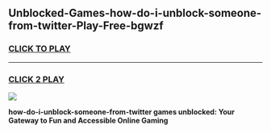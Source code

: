 
## Unblocked-Games-how-do-i-unblock-someone-from-twitter-Play-Free-bgwzf
<h3>
<a href="https://premium76.site?title=how-do-i-unblock-someone-from-twitter&ref=12A">CLICK TO PLAY</a></h3>
<hr>

<h3>
<a href="https://premium76.site?title=how-do-i-unblock-someone-from-twitter&ref=12A">CLICK 2 PLAY</a>
  
</h3>

<a href="https://premium76.site?title=how-do-i-unblock-someone-from-twitter&ref=12A"><img src="https://clearcache.store/games.png"></a>


**how-do-i-unblock-someone-from-twitter games unblocked: Your Gateway to Fun and Accessible Online Gaming**
